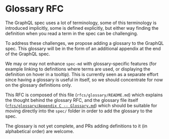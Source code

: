 # Glossary RFC

The GraphQL spec uses a lot of terminology, some of this terminology is
introduced implicitly, some is defined explicitly, but either way finding the
definition when you read a term in the spec can be challenging.

To address these challenges, we propose adding a glossary to the GraphQL spec.
This glossary will be in the form of an additional appendix at the end of the
GraphQL spec.

We may or may not enhance `spec-md` with glossary-specific features (for
example linking to definitions where terms are used, or displaying the
definition on hover in a tooltip). This is currently seen as a separate effort
since having a glossary is useful in itself, so we should concentrate for now
on the glossary definitions only.

This RFC is composed of this file (`rfcs/glossary/README.md`) which explains
the thought behind the glossary RFC, and the glossary file itself
([`rfcs/glossary/Appendix C -- Glossary.md`](./Appendix%20C%20--%20Glossary.md))
which should be suitable for moving directly into the `spec/` folder in order
to add the glossary to the spec.

The glossary is not yet complete, and PRs adding definitions to it (in
alphabetical order) are welcome.
